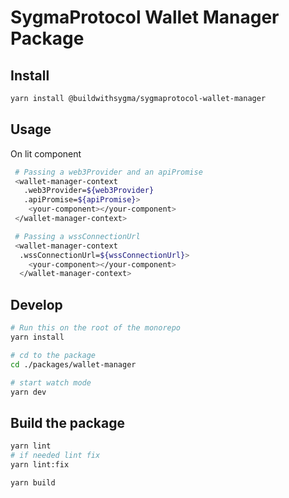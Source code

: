 # SygmaProtocol Wallet Manager Package

## Install

```bash
yarn install @buildwithsygma/sygmaprotocol-wallet-manager
```

## Usage

On lit component

```bash
 # Passing a web3Provider and an apiPromise
 <wallet-manager-context
   .web3Provider=${web3Provider}
   .apiPromise=${apiPromise}>
    <your-component></your-component>
 </wallet-manager-context>

 # Passing a wssConnectionUrl
 <wallet-manager-context
  .wssConnectionUrl=${wssConnectionUrl}>
    <your-component></your-component>
  </wallet-manager-context>
```

## Develop

```bash
# Run this on the root of the monorepo
yarn install

# cd to the package
cd ./packages/wallet-manager

# start watch mode
yarn dev
```

## Build the package

```bash
yarn lint
# if needed lint fix
yarn lint:fix

yarn build
```